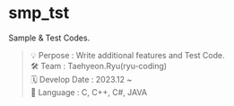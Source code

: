 # smp_tst
Sample &amp; Test Codes.

> 💡 Perpose : Write additional features and Test Code. <br/>
> 🛠 Team : Taehyeon.Ryu(ryu-coding) <br/>
> 🗓 Develop Date : 2023.12 ~ <br/>
> 📢 Language : C, C++, C#, JAVA <br/>
